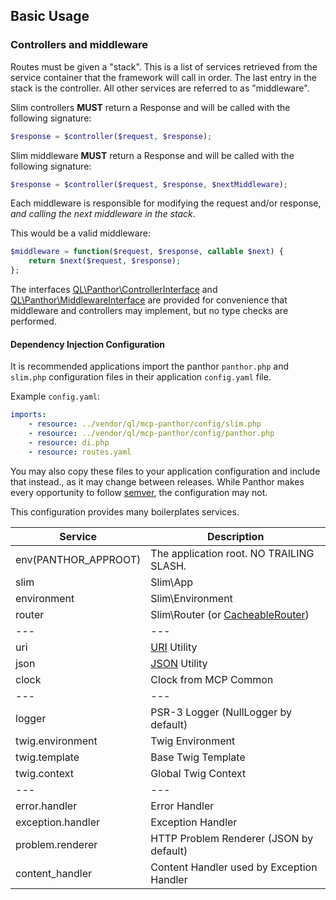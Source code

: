 ## Basic Usage

### Controllers and middleware

Routes must be given a "stack". This is a list of services retrieved from the service container that the framework
will call in order. The last entry in the stack is the controller. All other services are referred to as "middleware".

Slim controllers **MUST** return a Response and will be called with the following signature:
```php
$response = $controller($request, $response);
```

Slim middleware **MUST** return a Response and will be called with the following signature:
```php
$response = $controller($request, $response, $nextMiddleware);
```

Each middleware is responsible for modifying the request and/or response, *and calling the next middleware in the stack*.

This would be a valid middleware:
```php
$middleware = function($request, $response, callable $next) {
    return $next($request, $response);
};
```

The interfaces [QL\Panthor\ControllerInterface](../src/ControllerInterface.php) and
[QL\Panthor\MiddlewareInterface](../src/MiddlewareInterface.php) are provided for convenience that middleware and
controllers may implement, but no type checks are performed.

#### Dependency Injection Configuration

It is recommended applications import the panthor `panthor.php` and `slim.php` configuration files in their
application `config.yaml` file.

Example `config.yaml`:
```yaml
imports:
    - resource: ../vendor/ql/mcp-panthor/config/slim.php
    - resource: ../vendor/ql/mcp-panthor/config/panthor.php
    - resource: di.php
    - resource: routes.yaml
```

You may also copy these files to your application configuration and include that instead., as it may change
between releases. While Panthor makes every opportunity to follow [semver](http://semver.org/), the configuration may
not.

This configuration provides many boilerplates services.

Service                  | Description
------------------------ | -----------
env(PANTHOR_APPROOT)     | The application root. NO TRAILING SLASH.
slim                     | Slim\App
environment              | Slim\Environment
router                   | Slim\Router (or [CacheableRouter](../src/Bootstrap/CacheableRouter.php))
---                      | ---
uri                      | [URI](../src/Utility/URI.php) Utility
json                     | [JSON](../src/Utility/JSON.php) Utility
clock                    | Clock from MCP Common
---                      | ---
logger                   | PSR-3 Logger (NullLogger by default)
twig.environment         | Twig Environment
twig.template            | Base Twig Template
twig.context             | Global Twig Context
---                      | ---
error.handler            | Error Handler
exception.handler        | Exception Handler
problem.renderer         | HTTP Problem Renderer (JSON by default)
content_handler          | Content Handler used by Exception Handler
